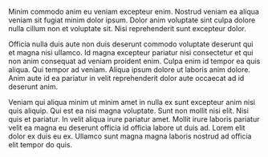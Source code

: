 Minim commodo anim eu veniam excepteur enim. Nostrud veniam ea aliqua veniam sit fugiat minim dolor ipsum. Dolor anim voluptate sint culpa dolore nulla cillum non et voluptate sit. Nisi reprehenderit sunt excepteur dolor.

Officia nulla duis aute non duis deserunt commodo voluptate deserunt qui et magna nisi ullamco. Id magna excepteur pariatur nisi consectetur et qui non anim consequat ad veniam proident enim. Culpa enim id tempor ea quis aliqua. Qui tempor ad veniam. Aliqua ipsum dolore ut laboris anim dolore. Anim aute id ea pariatur in velit reprehenderit dolor aute occaecat ad id deserunt anim.

Veniam qui aliqua minim ut minim amet in nulla ex sunt excepteur anim nisi quis aliquip. Qui est ea nisi magna voluptate. Sunt non mollit nisi elit. Nisi quis et pariatur. In velit aliqua irure pariatur amet. Mollit irure laboris pariatur velit ea magna eu deserunt officia id officia labore ut duis ad. Lorem elit dolor ex duis eu ex. Ullamco sunt magna magna laboris nostrud ad officia elit tempor do quis.